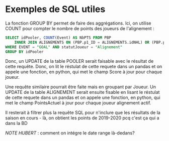 # Exemples de SQL utiles

La fonction GROUP BY permet de faire des aggrégations. Ici, on utilise COUNT pour compter le nombre de points des joueurs de l'alignement :

``` sql
SELECT idPooler, COUNT(Event) AS NbPTS FROM PBP
    INNER JOIN ALIGNEMENTS ON (PBP.p1_ID = ALIGNEMENTS.idNHL) OR (PBP.p2_ID = ALIGNEMENTS.idNHL)  OR (PBP.p3_ID = ALIGNEMENTS.idNHL)
WHERE EVENT = "GOAL" AND statutJoueur = "Alignement"
GROUP BY idPooler
```

Donc, un UPDATE de la table POOLER serait faisable avec le résultat de cette requête. Donc, on lit le réstulat de cette requete dans un pandas et on appele une fonction, en python,  qui met le champ Score à jour pour chaque joueur.

Une requête similaire pourrait être faite mais en groupant par Joueur. Un UPDATE de la table ALIGNEMENT serait ensuite fisable en lisant le réstulat de cette requete dans un pandas et on appele une fonction, en python,  qui met le champ PointsActuel à jour pour chaque joueur alignement actif.

Il resterait à filtrer plus la requête SQL pour n'inclure que les résultats de la saison en cours - là, on obtient les points de 2019-2020 pcq c'est ça qui a dans la BD

*NOTE HUBERT* : comment on intégre le date range là-dedans?



